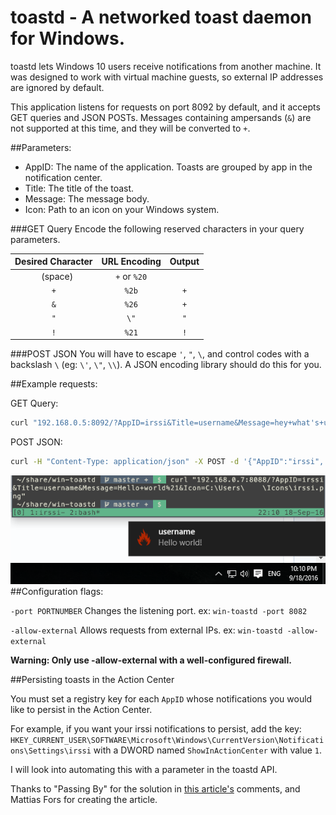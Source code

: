 # toastd - A networked toast daemon for Windows.

toastd lets Windows 10 users receive notifications from another machine. It was designed to work with virtual machine guests, so external IP addresses are ignored by default.

This application listens for requests on port 8092 by default, and it accepts
GET queries and JSON POSTs. Messages containing ampersands (`&`) are not supported at this time, and they will be converted to `+`.

##Parameters:
  * AppID:       The name of the application. Toasts are grouped by app in the notification center.
  * Title:       The title of the toast.
  * Message:     The message body.
  * Icon:        Path to an icon on your Windows system.

###GET Query
Encode the following reserved characters in your query parameters.

| Desired Character |  URL Encoding  | Output |
|:-----------------:|:--------------:|:------:|
| ` ` (space)       | `+` or `%20`   |   ` `  |
| `+`               | `%2b`          |   `+`  |
| `&`               | `%26`          |   `+`  |
| `"`               | `\"`           |   `"`  |
| `!`               | `%21`          |   `!`  |

###POST JSON
You will have to escape `'`, `"`, `\`, and control codes with a backslash `\` (eg: `\'`, `\"`, `\\`). A JSON encoding library should do this for you.

##Example requests:

GET Query:
  ```bash
  curl "192.168.0.5:8092/?AppID=irssi&Title=username&Message=hey+what's+up?&Icon=C:\Users\Username\Icons\irssi.png"
  ```

POST JSON:
  ```bash
  curl -H "Content-Type: application/json" -X POST -d '{"AppID":"irssi", "Title":"username", "Message":"some message", "Icon":"C:/Users/Username/Icons/irssi.png"}' 192.168.0.7:8092
  ```

  ![toast-screenshot](./irssi-notification.png)
##Configuration flags:

  `-port PORTNUMBER`      Changes the listening port.         ex: `win-toastd -port 8082`

  `-allow-external`      Allows requests from external IPs.  ex: `win-toastd -allow-external`

**Warning: Only use -allow-external with a well-configured firewall.**

##Persisting toasts in the Action Center

You must set a registry key for each `AppID` whose notifications you would like to persist in the Action Center.

For example, if you want your irssi notifications to persist, add the key:
`HKEY_CURRENT_USER\SOFTWARE\Microsoft\Windows\CurrentVersion\Notifications\Settings\irssi`
with a DWORD named `ShowInActionCenter` with value `1`.

I will look into automating this with a parameter in the toastd API.

Thanks to "Passing By" for the solution in [this article's](https://deploywindows.info/2015/12/01/powershell-can-i-use-balloons-toasts-and-notifications/) comments, and Mattias Fors for creating the article.
